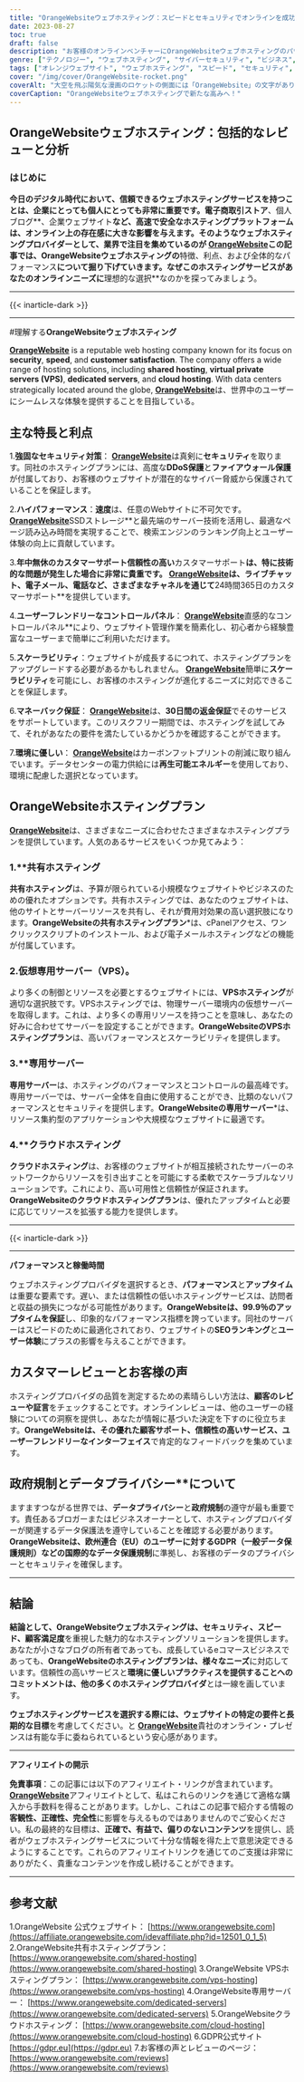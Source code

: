 ```yaml
---
title: "OrangeWebsiteウェブホスティング：スピードとセキュリティでオンラインを成功に導く"
date: 2023-08-27
toc: true
draft: false
description: "お客様のオンラインベンチャーにOrangeWebsiteウェブホスティングのパワーをお試しください。"
genre: ["テクノロジー", "ウェブホスティング", "サイバーセキュリティ", "ビジネス", "デジタルサービス", "ウェブサイト管理", "インターネット", "電子商取引", "クラウド・ホスティング", "サーバーホスティング"]
tags: ["オレンジウェブサイト", "ウェブホスティング", "スピード", "セキュリティ", "信頼できる", "カスタマーサポート", "コントロールパネル", "スケーラビリティ", "クラウド・ホスティング", "VPSホスティング", "専用サーバー", "SSDストレージ", "データ保護", "GDPR", "環境にやさしい", "再生可能エネルギー", "オンライン・プレゼンス", "SEOランキング", "ユーザー・エクスペリエンス", "最高のウェブホスティングサービス", "安全なホスティング・ソリューション", "トップ・ホスティング・プロバイダー", "環境に配慮したホスティング", "企業向けウェブサイト・ホスティング", "適切なホスティングプランの選択", "オレンジウェブサイトレビュー", "ウェブホスティングの利点", "オンライン成功の要因", "読み込みの速いウェブサイト"]
cover: "/img/cover/OrangeWebsite-rocket.png"
coverAlt: "大空を飛ぶ陽気な漫画のロケットの側面には「OrangeWebsite」の文字があり、スピーディで安全なホスティング体験を象徴しています。"
coverCaption: "OrangeWebsiteウェブホスティングで新たな高みへ！"
---
```


## OrangeWebsiteウェブホスティング：包括的なレビューと分析

### はじめに

**今日のデジタル時代において、信頼できるウェブホスティングサービスを持つことは、企業にとっても個人にとっても非常に重要です。電子商取引ストア**、個人ブログ**、企業ウェブサイト**など、**高速で安全なホスティングプラットフォームは、オンライン上の存在感**に大きな影響を与えます。そのようなウェブホスティングプロバイダーとして、業界で注目を集めているのが [**OrangeWebsite**](https://affiliate.orangewebsite.com/idevaffiliate.php?id=12501_0_1_5)この記事では、OrangeWebsiteウェブホスティングの**特徴、利点、および全体的なパフォーマンス**について掘り下げていきます。なぜこのホスティングサービスがあなたのオンラインニーズに**理想的な選択**なのかを探ってみましょう。

______
{{< inarticle-dark >}}
______

#理解する**OrangeWebsiteウェブホスティング**

[**OrangeWebsite**](https://affiliate.orangewebsite.com/idevaffiliate.php?id=12501_0_1_5) is a reputable web hosting company known for its focus on **security**, **speed**, and **customer satisfaction**. The company offers a wide range of hosting solutions, including **shared hosting**, **virtual private servers (VPS)**, **dedicated servers**, and **cloud hosting**. With data centers strategically located around the globe, [**OrangeWebsite**](https://affiliate.orangewebsite.com/idevaffiliate.php?id=12501_0_1_5)は、世界中のユーザーにシームレスな体験を提供することを目指している。

## **主な特長と利点**

1.**強固なセキュリティ対策**： [**OrangeWebsite**](https://affiliate.orangewebsite.com/idevaffiliate.php?id=12501_0_1_5)は真剣に**セキュリティ**を取ります。同社のホスティングプランには、高度な**DDoS保護**と**ファイアウォール保護**が付属しており、お客様のウェブサイトが潜在的なサイバー脅威から保護されていることを保証します。

2.**ハイパフォーマンス**：**速度**は、任意のWebサイトに不可欠です。 [**OrangeWebsite**](https://affiliate.orangewebsite.com/idevaffiliate.php?id=12501_0_1_5)SSDストレージ**と最先端のサーバー技術を活用し、最適なページ読み込み時間を実現することで、検索エンジンのランキング向上とユーザー体験の向上に貢献しています。

3.**年中無休のカスタマーサポート信頼性の高い**カスタマーサポート**は、特に技術的な問題が発生した場合に非常に貴重です。 [**OrangeWebsite**](https://affiliate.orangewebsite.com/idevaffiliate.php?id=12501_0_1_5)は、ライブチャット、電子メール、電話など、さまざまなチャネルを通じて**24時間365日のカスタマーサポート**を提供しています。

4.**ユーザーフレンドリーなコントロールパネル**： [**OrangeWebsite**](https://affiliate.orangewebsite.com/idevaffiliate.php?id=12501_0_1_5)直感的なコントロールパネル**により、ウェブサイト管理作業を簡素化し、初心者から経験豊富なユーザーまで簡単にご利用いただけます。

5.**スケーラビリティ**：ウェブサイトが成長するにつれて、ホスティングプランをアップグレードする必要があるかもしれません。 [**OrangeWebsite**](https://affiliate.orangewebsite.com/idevaffiliate.php?id=12501_0_1_5)簡単に**スケーラビリティ**を可能にし、お客様のホスティングが進化するニーズに対応できることを保証します。

6.**マネーバック保証**： [**OrangeWebsite**](https://affiliate.orangewebsite.com/idevaffiliate.php?id=12501_0_1_5)は、**30日間の返金保証**でそのサービスをサポートしています。このリスクフリー期間では、ホスティングを試してみて、それがあなたの要件を満たしているかどうかを確認することができます。

7.**環境に優しい**： [**OrangeWebsite**](https://affiliate.orangewebsite.com/idevaffiliate.php?id=12501_0_1_5)はカーボンフットプリントの削減に取り組んでいます。データセンターの電力供給には**再生可能エネルギー**を使用しており、環境に配慮した選択となっています。

## **OrangeWebsiteホスティングプラン**

[**OrangeWebsite**](https://affiliate.orangewebsite.com/idevaffiliate.php?id=12501_0_1_5)は、さまざまなニーズに合わせたさまざまなホスティングプランを提供しています。人気のあるサービスをいくつか見てみよう：

### 1.**共有ホスティング

**共有ホスティング**は、予算が限られている小規模なウェブサイトやビジネスのための優れたオプションです。共有ホスティングでは、あなたのウェブサイトは、他のサイトとサーバーリソースを共有し、それが費用対効果の高い選択肢になります。**OrangeWebsiteの共有ホスティングプラン***は、cPanelアクセス、ワンクリックスクリプトのインストール、および電子メールホスティングなどの機能が付属しています。

### 2.**仮想専用サーバー（VPS）**。

より多くの制御とリソースを必要とするウェブサイトには、**VPSホスティング**が適切な選択肢です。VPSホスティングでは、物理サーバー環境内の仮想サーバーを取得します。これは、より多くの専用リソースを持つことを意味し、あなたの好みに合わせてサーバーを設定することができます。**OrangeWebsiteのVPSホスティングプラン**は、高いパフォーマンスとスケーラビリティを提供します。

### 3.**専用サーバー

**専用サーバー**は、ホスティングのパフォーマンスとコントロールの最高峰です。専用サーバーでは、サーバー全体を自由に使用することができ、比類のないパフォーマンスとセキュリティを提供します。**OrangeWebsiteの専用サーバー***は、リソース集約型のアプリケーションや大規模なウェブサイトに最適です。

### 4.**クラウドホスティング

**クラウドホスティング**は、お客様のウェブサイトが相互接続されたサーバーのネットワークからリソースを引き出すことを可能にする柔軟でスケーラブルなソリューションです。これにより、高い可用性と信頼性が保証されます。**OrangeWebsiteのクラウドホスティングプラン**は、優れたアップタイムと必要に応じてリソースを拡張する能力を提供します。

______
{{< inarticle-dark >}}
______

**パフォーマンスと稼働時間**

ウェブホスティングプロバイダを選択するとき、**パフォーマンス**と**アップタイム**は重要な要素です。遅い、または信頼性の低いホスティングサービスは、訪問者と収益の損失につながる可能性があります。**OrangeWebsiteは、99.9％のアップタイムを保証**し、印象的なパフォーマンス指標を誇っています。同社のサーバーはスピードのために最適化されており、ウェブサイトの**SEOランキング**と**ユーザー体験**にプラスの影響を与えることができます。

## カスタマーレビューとお客様の声

ホスティングプロバイダの品質を測定するための素晴らしい方法は、**顧客のレビューや証言**をチェックすることです。オンラインレビューは、他のユーザーの経験についての洞察を提供し、あなたが情報に基づいた決定を下すのに役立ちます。**OrangeWebsiteは、その優れた顧客サポート、信頼性の高いサービス、ユーザーフレンドリーなインターフェイス**で肯定的なフィードバックを集めています。

## 政府規制とデータプライバシー**について

ますますつながる世界では、**データプライバシー**と**政府規制**の遵守が最も重要です。責任あるブロガーまたはビジネスオーナーとして、ホスティングプロバイダーが関連するデータ保護法を遵守していることを確認する必要があります。**OrangeWebsiteは、欧州連合（EU）のユーザーに対するGDPR（一般データ保護規則）などの国際的なデータ保護規制**に準拠し、お客様のデータのプライバシーとセキュリティを確保します。

______

## **結論**

**結論として、OrangeWebsiteウェブホスティングは、セキュリティ、スピード、顧客満足度**を重視した魅力的なホスティングソリューションを提供します。あなたが小さなブログの所有者であっても、成長しているeコマースビジネスであっても、**OrangeWebsiteのホスティングプランは、様々なニーズ**に対応しています。信頼性の高いサービスと**環境に優しいプラクティスを提供することへのコミットメントは、他の多くのホスティングプロバイダ**とは一線を画しています。

**ウェブホスティングサービスを選択する際には、ウェブサイトの特定の要件と長期的な目標**を考慮してください。と [**OrangeWebsite**](https://affiliate.orangewebsite.com/idevaffiliate.php?id=12501_0_1_5)貴社のオンライン・プレゼンスは有能な手に委ねられているという安心感があります。


______

**アフィリエイトの開示**

**免責事項**：この記事には以下のアフィリエイト・リンクが含まれています。 [**OrangeWebsite**](https://affiliate.orangewebsite.com/idevaffiliate.php?id=12501_0_1_5)アフィリエイトとして、私はこれらのリンクを通じて適格な購入から手数料を得ることがあります。しかし、これはこの記事で紹介する情報の**客観性、正確性、完全性**に影響を与えるものではありませんのでご安心ください。私の最終的な目標は、**正確で、有益で、偏りのないコンテンツ**を提供し、読者がウェブホスティングサービスについて十分な情報を得た上で意思決定できるようにすることです。これらのアフィリエイトリンクを通じてのご支援は非常にありがたく、貴重なコンテンツを作成し続けることができます。

______

## 参考文献

1.OrangeWebsite 公式ウェブサイト： [https://www.orangewebsite.com](https://affiliate.orangewebsite.com/idevaffiliate.php?id=12501_0_1_5)
2.OrangeWebsite共有ホスティングプラン： [https://www.orangewebsite.com/shared-hosting](https://www.orangewebsite.com/shared-hosting)
3.OrangeWebsite VPSホスティングプラン： [https://www.orangewebsite.com/vps-hosting](https://www.orangewebsite.com/vps-hosting)
4.OrangeWebsite専用サーバー： [https://www.orangewebsite.com/dedicated-servers](https://www.orangewebsite.com/dedicated-servers)
5.OrangeWebsiteクラウドホスティング： [https://www.orangewebsite.com/cloud-hosting](https://www.orangewebsite.com/cloud-hosting)
6.GDPR公式サイト [https://gdpr.eu](https://gdpr.eu)
7.お客様の声とレビューのページ： [https://www.orangewebsite.com/reviews](https://www.orangewebsite.com/reviews)

